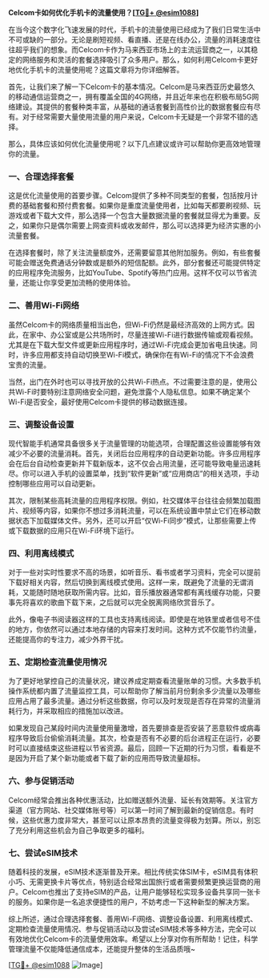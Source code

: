 **Celcom卡如何优化手机卡的流量使用？[[TG💪+ @esim1088](https://t.me/s/esim1088)]**

在当今这个数字化飞速发展的时代，手机卡的流量使用已经成为了我们日常生活中不可或缺的一部分。无论是刷短视频、看直播、还是在线办公，流量的消耗速度往往超乎我们的想象。而Celcom卡作为马来西亚市场上的主流运营商之一，以其稳定的网络服务和灵活的套餐选择吸引了众多用户。那么，如何利用Celcom卡更好地优化手机卡的流量使用呢？这篇文章将为你详细解答。

首先，让我们来了解一下Celcom卡的基本情况。Celcom是马来西亚历史最悠久的移动通信运营商之一，拥有覆盖全国的4G网络，并且近年来也在积极布局5G网络建设。其提供的套餐种类丰富，从基础的通话套餐到高性价比的数据套餐应有尽有。对于经常需要大量使用流量的用户来说，Celcom卡无疑是一个非常不错的选择。

那么，具体应该如何优化流量使用呢？以下几点建议或许可以帮助你更高效地管理你的流量。

### **一、合理选择套餐**
这是优化流量使用的首要步骤。Celcom提供了多种不同类型的套餐，包括按月计费的基础套餐和预付费套餐。如果你是重度流量使用者，比如每天都要刷视频、玩游戏或者下载大文件，那么选择一个包含大量数据流量的套餐就显得尤为重要。反之，如果你只是偶尔需要上网查资料或收发邮件，那么可以选择更为经济实惠的小流量套餐。

在选择套餐时，除了关注流量额度外，还需要留意其他附加服务。例如，有些套餐可能会赠送免费通话分钟数或是额外的短信配额。此外，部分套餐还可能提供特定的应用程序免流服务，比如YouTube、Spotify等热门应用。这样不仅可以节省流量，还能让你享受更加流畅的使用体验。

### **二、善用Wi-Fi网络**
虽然Celcom卡的网络质量相当出色，但Wi-Fi仍然是最经济高效的上网方式。因此，在家中、办公室或是公共场所时，尽量连接Wi-Fi进行数据传输或观看视频。尤其是在下载大型文件或更新应用程序时，通过Wi-Fi完成会更加省电且快速。同时，许多应用都支持自动切换至Wi-Fi模式，确保你在有Wi-Fi的情况下不会浪费宝贵的流量。

当然，出门在外时也可以寻找开放的公共Wi-Fi热点。不过需要注意的是，使用公共Wi-Fi时要特别注意网络安全问题，避免泄露个人隐私信息。如果不确定某个Wi-Fi是否安全，最好使用Celcom卡提供的移动数据连接。

### **三、调整设备设置**
现代智能手机通常具备很多关于流量管理的功能选项，合理配置这些设置能够有效减少不必要的流量消耗。首先，关闭后台应用程序的自动更新功能。许多应用程序会在后台自动检查更新并下载新版本，这不仅会占用流量，还可能导致电量迅速耗尽。你可以进入手机的设置菜单，找到“软件更新”或“应用商店”的相关选项，手动控制哪些应用可以自动更新。

其次，限制某些高耗流量的应用程序权限。例如，社交媒体平台往往会频繁加载图片、视频等内容，如果你不想过多消耗流量，可以在系统设置中禁止它们在移动数据状态下加载媒体文件。另外，还可以开启“仅Wi-Fi同步”模式，让那些需要上传或下载数据的应用只在Wi-Fi环境下运行。

### **四、利用离线模式**
对于一些对实时性要求不高的场景，如听音乐、看书或者学习资料，完全可以提前下载好相关内容，然后切换到离线模式使用。这样一来，既避免了流量的无谓消耗，又能随时随地获取所需内容。比如，音乐播放器通常都有离线缓存功能，只要事先将喜欢的歌曲下载下来，之后就可以完全脱离网络欣赏音乐了。

此外，像电子书阅读器这样的工具也支持离线阅读。即使是在地铁里或者信号不佳的地方，你依然可以通过本地存储的内容来打发时间。这种方式不仅能节约流量，还能提高你的专注力，减少外界干扰。

### **五、定期检查流量使用情况**
为了更好地掌控自己的流量状况，建议养成定期查看流量账单的习惯。大多数手机操作系统都内置了流量监控工具，可以帮助你了解当前月份剩余多少流量以及哪些应用占用了最多流量。通过分析这些数据，你可以及时发现是否存在异常的流量消耗行为，并采取相应的措施加以改进。

如果发现自己某段时间内流量使用量激增，首先要排查是否安装了恶意软件或病毒程序导致后台偷偷消耗流量。其次，检查是否有不必要的后台进程正在运行，必要时可以直接结束这些进程以节省资源。最后，回顾一下近期的行为习惯，看看是不是因为开启了某个新功能或者下载了新的应用而导致流量超标。

### **六、参与促销活动**
Celcom经常会推出各种优惠活动，比如赠送额外流量、延长有效期等。关注官方渠道（官方网站、社交媒体账号等）可以第一时间了解到最新的促销信息。有时候，这些优惠力度非常大，甚至可以让原本昂贵的流量变得极为划算。所以，别忘了充分利用这些机会为自己争取更多的福利。

### **七、尝试eSIM技术**
随着科技的发展，eSIM技术逐渐普及开来。相比传统实体SIM卡，eSIM具有体积小巧、无需更换卡片等优点，特别适合经常出国旅行或者需要频繁更换运营商的用户。Celcom也推出了支持eSIM的产品，让用户能够轻松实现多设备共享同一张卡的服务。如果你是一名追求便捷性的用户，不妨考虑一下这种新型的解决方案。

综上所述，通过合理选择套餐、善用Wi-Fi网络、调整设备设置、利用离线模式、定期检查流量使用情况、参与促销活动以及尝试eSIM技术等多种方法，完全可以有效地优化Celcom卡的流量使用效率。希望以上分享对你有所帮助！记住，科学管理流量不仅能降低通信成本，还能提升整体的生活品质哦~

[[TG💪+ @esim1088](https://t.me/s/esim1088) ![Image](https://i.postimg.cc/4NQfJmqS/Snipaste-2025-05-13-00-14-12.png)]